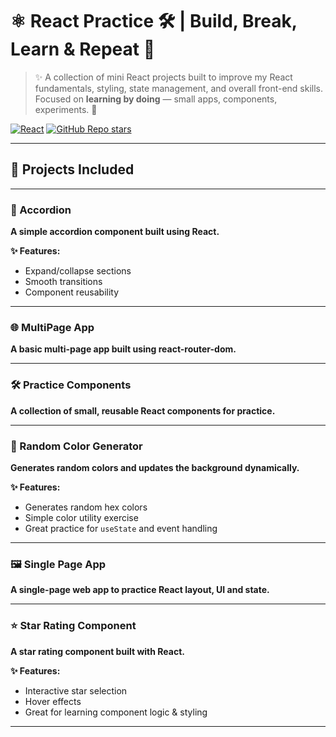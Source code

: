 # ⚛️ React Practice 🛠️ | Build, Break, Learn & Repeat 🚀

> ✨ A collection of mini React projects built to improve my React fundamentals, styling, state management, and overall front-end skills.  
> Focused on **learning by doing** — small apps, components, experiments. 🚀

[![React](https://img.shields.io/badge/React-18.2.0-61DAFB?logo=react&logoColor=white&style=for-the-badge)](https://reactjs.org/)
[![GitHub Repo stars](https://img.shields.io/github/stars/your-username/ReactPractice?style=for-the-badge)](https://github.com/pragyan-ghimire/ReactPractice/stargazers)

---

## 📂 Projects Included

---

### 📑 Accordion

**A simple accordion component built using React.**

**✨ Features:**
- Expand/collapse sections
- Smooth transitions
- Component reusability

---

### 🌐 MultiPage App

**A basic multi-page app built using react-router-dom.**

---

### 🛠️ Practice Components

**A collection of small, reusable React components for practice.**

---

### 🎨 Random Color Generator

**Generates random colors and updates the background dynamically.**

**✨ Features:**
- Generates random hex colors
- Simple color utility exercise
- Great practice for `useState` and event handling

---

### 🖼️ Single Page App

**A single-page web app to practice React layout, UI and state.**


---

### ⭐ Star Rating Component

**A star rating component built with React.**

**✨ Features:**
- Interactive star selection
- Hover effects
- Great for learning component logic & styling

---


